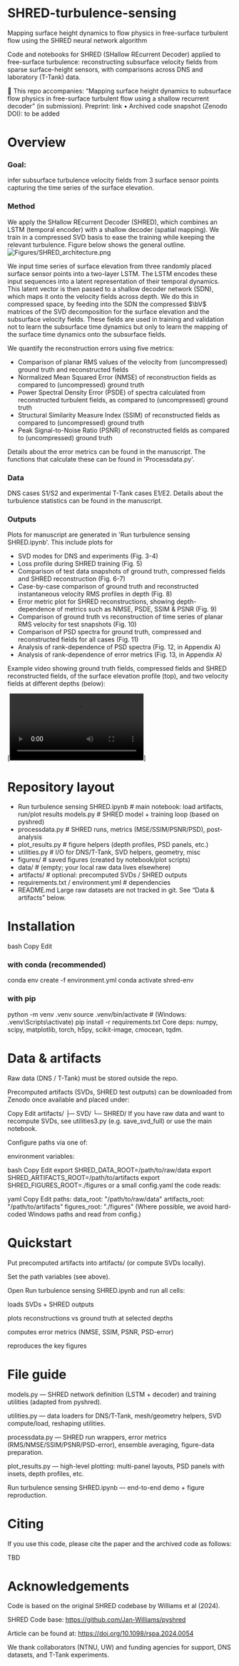 # SHRED-turbulence-sensing
Mapping surface height dynamics to flow physics in free-surface turbulent flow using the SHRED neural network algorithm

Code and notebooks for SHRED (SHallow REcurrent Decoder) applied to free-surface turbulence: reconstructing subsurface velocity fields from sparse surface-height sensors, with comparisons across DNS and laboratory (T-Tank) data.

📄 This repo accompanies:
“Mapping surface height dynamics to subsurface flow physics in free-surface turbulent flow using a shallow recurrent decoder” (in submission).
Preprint: link • Archived code snapshot (Zenodo DOI): to be added

# Overview
### Goal: 
infer subsurface turbulence velocity fields from 3 surface sensor points capturing the time series of the surface elevation. 

### Method 
We apply the SHallow REcurrent Decoder (SHRED), which combines an LSTM (temporal encoder) with a shallow decoder (spatial mapping). We train in a compressed SVD basis to ease the training while keeping the relevant turbulence. Figure below shows the general outline. 
![Figures/SHRED_architecture.png](Figures/SHRED_architecture.png)

We input time series of surface elevation from three randomly placed surface sensor points into a two-layer LSTM. The LSTM encodes these input sequences into a latent representation of their temporal dynamics. This latent vector is then passed to a shallow decoder network (SDN), which maps it onto the velocity fields across depth. We do this in compressed space, by feeding into the SDN the compressed $\bV$ matrices of the SVD decomposition for the surface elevation and the subsurface velocity fields. These fields are used in training and validation not to learn the subsurface time dynamics but only to learn the mapping of the surface time dynamics onto the subsurface fields.



We quantify the reconstruction errors using five metrics:
- Comparison of planar RMS values of the velocity from (uncompressed) ground truth and reconstructed fields
- Normalized Mean Squared Error (NMSE) of reconstruction fields as compared to (uncompressed) ground truth
- Power Spectral Density Error (PSDE) of spectra calculated from reconstructed turbulent fields, as compared to (uncompressed) ground truth
- Structural Similarity Measure Index (SSIM) of reconstructed fields as compared to (uncompressed) ground truth
- Peak Signal-to-Noise Ratio (PSNR) of reconstructed fields as compared to (uncompressed) ground truth

Details about the error metrics can be found in the manuscript. The functions that calculate these can be found in 'Processdata.py'. 

### Data 
DNS cases S1/S2 and experimental T-Tank cases E1/E2. Details about the turbulence statistics can be found in the manuscript.  

### Outputs
Plots for manuscript are generated in 'Run turbulence sensing SHRED.ipynb'. This include plots for
- SVD modes for DNS and experiments (Fig. 3-4)
- Loss profile during SHRED training (Fig. 5)
- Comparison of test data snapshots of ground truth, compressed fields and SHRED reconstruction (Fig. 6-7)
- Case-by-case comparison of ground truth and reconstructed instantaneous velocity RMS profiles in depth (Fig. 8)
- Error metric plot for SHRED reconstructions, showing depth-dependence of metrics such as NMSE, PSDE, SSIM & PSNR (Fig. 9)
- Comparison of ground truth vs reconstruction of time series of planar RMS velocity for test snapshots (Fig. 10)
- Comparison of PSD spectra for ground truth, compressed and reconstructed fields for all cases (Fig. 11)
- Analysis of rank-dependence of PSD spectra (Fig. 12, in Appendix A)
- Analysis of rank-dependence of error metrics (Fig. 13, in Appendix A)

Example video showing ground truth fields, compressed fields and SHRED reconstructed fields, of the surface elevation profile (top), and two velocity fields at different depths (below):

[![Watch the video](Figures/SHRED_DNS.mp4)]



# Repository layout


- Run turbulence sensing SHRED.ipynb   # main notebook: load artifacts, run/plot results
 models.py                            # SHRED model + training loop (based on pyshred)
-  processdata.py                      # SHRED runs, metrics (MSE/SSIM/PSNR/PSD), post-analysis
-  plot_results.py                     # figure helpers (depth profiles, PSD panels, etc.)
-  utilities.py                        # I/O for DNS/T-Tank, SVD helpers, geometry, misc
-  figures/                             # saved figures (created by notebook/plot scripts)
-  data/                                # (empty; your local raw data lives elsewhere)
-  artifacts/                           # optional: precomputed SVDs / SHRED outputs
-  requirements.txt / environment.yml   # dependencies 
-  README.md
Large raw datasets are not tracked in git. See “Data & artifacts” below.

# Installation
bash
Copy
Edit

### with conda (recommended)
conda env create -f environment.yml
conda activate shred-env

### with pip
python -m venv .venv
source .venv/bin/activate     # (Windows: .venv\Scripts\activate)
pip install -r requirements.txt
Core deps: numpy, scipy, matplotlib, torch, h5py, scikit-image, cmocean, tqdm.

# Data & artifacts
Raw data (DNS / T-Tank) must be stored outside the repo.

Precomputed artifacts (SVDs, SHRED test outputs) can be downloaded from Zenodo once available and placed under:

Copy
Edit
artifacts/
  ├─ SVD/
  └─ SHRED/
If you have raw data and want to recompute SVDs, see utilities3.py (e.g. save_svd_full) or use the main notebook.

Configure paths via one of:

environment variables:

bash
Copy
Edit
export SHRED_DATA_ROOT=/path/to/raw/data
export SHRED_ARTIFACTS_ROOT=/path/to/artifacts
export SHRED_FIGURES_ROOT=./figures
or a small config.yaml the code reads:

yaml
Copy
Edit
paths:
  data_root: "/path/to/raw/data"
  artifacts_root: "/path/to/artifacts"
  figures_root: "./figures"
(Where possible, we avoid hard-coded Windows paths and read from config.)

# Quickstart
Put precomputed artifacts into artifacts/ (or compute SVDs locally).

Set the path variables (see above).

Open Run turbulence sensing SHRED.ipynb and run all cells:

loads SVDs + SHRED outputs

plots reconstructions vs ground truth at selected depths

computes error metrics (NMSE, SSIM, PSNR, PSD-error)

reproduces the key figures

# File guide
models.py — SHRED network definition (LSTM + decoder) and training utilities (adapted from pyshred).

utilities.py — data loaders for DNS/T-Tank, mesh/geometry helpers, SVD compute/load, reshaping utilities.

processdata.py — SHRED run wrappers, error metrics (RMS/NMSE/SSIM/PSNR/PSD-error), ensemble averaging, figure-data preparation.

plot_results.py — high-level plotting: multi-panel layouts, PSD panels with insets, depth profiles, etc.

Run turbulence sensing SHRED.ipynb — end-to-end demo + figure reproduction.


# Citing
If you use this code, please cite the paper and the archived code as follows:

TBD

# Acknowledgements
Code is based on the original SHRED codebase by Williams et al (2024). 

SHRED Code base: https://github.com/Jan-Williams/pyshred

Article can be found at: https://doi.org/10.1098/rspa.2024.0054

We thank collaborators (NTNU, UW) and funding agencies for support, DNS datasets, and T-Tank experiments.


